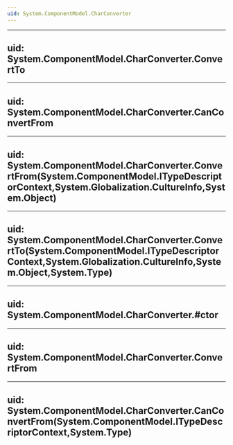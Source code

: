 ```yaml
---
uid: System.ComponentModel.CharConverter
---
```


---
uid: System.ComponentModel.CharConverter.ConvertTo
---

---
uid: System.ComponentModel.CharConverter.CanConvertFrom
---

---
uid: System.ComponentModel.CharConverter.ConvertFrom(System.ComponentModel.ITypeDescriptorContext,System.Globalization.CultureInfo,System.Object)
---

---
uid: System.ComponentModel.CharConverter.ConvertTo(System.ComponentModel.ITypeDescriptorContext,System.Globalization.CultureInfo,System.Object,System.Type)
---

---
uid: System.ComponentModel.CharConverter.#ctor
---

---
uid: System.ComponentModel.CharConverter.ConvertFrom
---

---
uid: System.ComponentModel.CharConverter.CanConvertFrom(System.ComponentModel.ITypeDescriptorContext,System.Type)
---
